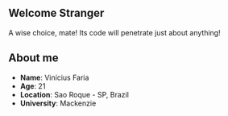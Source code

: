 ## Welcome Stranger

A wise choice, mate! Its code will penetrate just about anything!

## About me
* **Name**: Vinícius Faria
* **Age**: 21
* **Location**: Sao Roque - SP, Brazil
* **University**: Mackenzie
